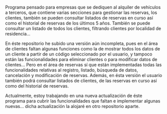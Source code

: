 Programa pensado para empresas que se dediquen al alquiler de vehículos a terceros, que contiene varias secciones para gestionar las reservas, los clientes, 
también se pueden consultar listados de reservas en curso así como el historial de reservas de los últimos 5 años.
También se puede consultar un listado de todos los clientes, filtrando clientes por localidad de residencia...

En éste repositorio he subido una versión aún incompleta, pues en el área de clientes faltan algunas funciones como la de mostrar todos los datos de un cliente a partir de un código seleccionado por el usuario,
y tampoco están las funcionalidades para eliminar clientes o para modificar datos de clientes...
Pero en el área de reservas sí que están implementadas todas las funcionalidades relativas al registro, listado, búsqueda de datos, cancelación y modificación de reservas.
Además, en ésta versión el usuario también podrá consultar listados de clientes, de las reservas en curso así como del historial de reservas.

Actualmente, estoy trabajando en una nueva actualización de éste programa para cubrir las funcionalidades que faltan e implementar algunas nuevas... dicha actualización la alojaré en otro repositorio aparte.
